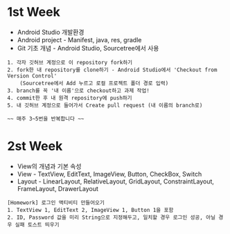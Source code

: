 # 1st Week
- Android Studio 개발환경
- Android project - Manifest, java, res, gradle
- Git 기초 개념 - Android Studio, Sourcetree에서 사용
```
1. 각자 깃허브 계정으로 이 repository fork하기
2. fork한 내 repository를 clone하기 - Android Studio에서 'Checkout from Version Control'
    (Sourcetree에서 Add 누르고 로컬 프로젝트 폴더 경로 입력)
3. branch를 꼭 '내 이름'으로 checkout하고 과제 작업!
4. commit한 후 내 원격 repository에 push하기
5. 내 깃허브 계정으로 들어가서 Create pull request (내 이름의 branch로)

~~ 매주 3~5번을 반복합니다 ~~
```

# 2st Week
- View의 개념과 기본 속성
- View - TextView, EditText, ImageView, Button, CheckBox, Switch
- Layout - LinearLayout, RelativeLayout, GridLayout, ConstraintLayout, FrameLayout, DrawerLayout
```
[Homework] 로그인 액티비티 만들어오기
1. TextView 1, EditText 2, ImageView 1, Button 1을 포함
2. ID, Password 값을 미리 String으로 지정해두고, 일치할 경우 로그인 성공, 아닐 경우 실패 토스트 띄우기
```